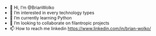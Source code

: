 - 👋 Hi, I’m @BrianWolko
- 👀 I’m interested in every technology types
- 🌱 I’m currently learning Python
- 💞️ I’m looking to collaborate on filantropic projects
- 📫 How to reach me linkedin https://www.linkedin.com/in/brian-wolko/ 

<!---
BrianWolko/BrianWolko is a ✨ special ✨ repository because its `README.md` (this file) appears on your GitHub profile.
You can click the Preview link to take a look at your changes.
--->
